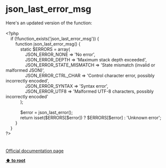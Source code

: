 # json_last_error_msg




<div class="phpcode"><span class="html">
Here&apos;s an updated version of the function:<br><br><span class="default">&lt;?php<br>&#xA0; &#xA0; </span><span class="keyword">if (!</span><span class="default">function_exists</span><span class="keyword">(</span><span class="string">&apos;json_last_error_msg&apos;</span><span class="keyword">)) {<br>&#xA0; &#xA0; &#xA0; &#xA0; function </span><span class="default">json_last_error_msg</span><span class="keyword">() {<br>&#xA0; &#xA0; &#xA0; &#xA0; &#xA0; &#xA0; static </span><span class="default">$ERRORS </span><span class="keyword">= array(<br>&#xA0; &#xA0; &#xA0; &#xA0; &#xA0; &#xA0; &#xA0; &#xA0; </span><span class="default">JSON_ERROR_NONE </span><span class="keyword">=&gt; </span><span class="string">&apos;No error&apos;</span><span class="keyword">,<br>&#xA0; &#xA0; &#xA0; &#xA0; &#xA0; &#xA0; &#xA0; &#xA0; </span><span class="default">JSON_ERROR_DEPTH </span><span class="keyword">=&gt; </span><span class="string">&apos;Maximum stack depth exceeded&apos;</span><span class="keyword">,<br>&#xA0; &#xA0; &#xA0; &#xA0; &#xA0; &#xA0; &#xA0; &#xA0; </span><span class="default">JSON_ERROR_STATE_MISMATCH </span><span class="keyword">=&gt; </span><span class="string">&apos;State mismatch (invalid or malformed JSON)&apos;</span><span class="keyword">,<br>&#xA0; &#xA0; &#xA0; &#xA0; &#xA0; &#xA0; &#xA0; &#xA0; </span><span class="default">JSON_ERROR_CTRL_CHAR </span><span class="keyword">=&gt; </span><span class="string">&apos;Control character error, possibly incorrectly encoded&apos;</span><span class="keyword">,<br>&#xA0; &#xA0; &#xA0; &#xA0; &#xA0; &#xA0; &#xA0; &#xA0; </span><span class="default">JSON_ERROR_SYNTAX </span><span class="keyword">=&gt; </span><span class="string">&apos;Syntax error&apos;</span><span class="keyword">,<br>&#xA0; &#xA0; &#xA0; &#xA0; &#xA0; &#xA0; &#xA0; &#xA0; </span><span class="default">JSON_ERROR_UTF8 </span><span class="keyword">=&gt; </span><span class="string">&apos;Malformed UTF-8 characters, possibly incorrectly encoded&apos;<br>&#xA0; &#xA0; &#xA0; &#xA0; &#xA0; &#xA0; </span><span class="keyword">);<br><br>&#xA0; &#xA0; &#xA0; &#xA0; &#xA0; &#xA0; </span><span class="default">$error </span><span class="keyword">= </span><span class="default">json_last_error</span><span class="keyword">();<br>&#xA0; &#xA0; &#xA0; &#xA0; &#xA0; &#xA0; return isset(</span><span class="default">$ERRORS</span><span class="keyword">[</span><span class="default">$error</span><span class="keyword">]) ? </span><span class="default">$ERRORS</span><span class="keyword">[</span><span class="default">$error</span><span class="keyword">] : </span><span class="string">&apos;Unknown error&apos;</span><span class="keyword">;<br>&#xA0; &#xA0; &#xA0; &#xA0; }<br>&#xA0; &#xA0; }<br></span><span class="default">?&gt;</span>
</span>
</div>
  

#

[Official documentation page](https://www.php.net/manual/en/function.json-last-error-msg.php)

**[⬆ to root](/)**